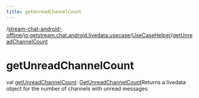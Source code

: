 ```yaml
---
title: getUnreadChannelCount
---
```

/[stream-chat-android-offline](../../index.md)/[io.getstream.chat.android.livedata.usecase](../index.md)/[UseCaseHelper](index.md)/[getUnreadChannelCount](getUnreadChannelCount.md)  
  
  
  
# getUnreadChannelCount  
val [getUnreadChannelCount](getUnreadChannelCount.md): [GetUnreadChannelCount](../GetUnreadChannelCount/index.md)Returns a livedata object for the number of channels with unread messages
